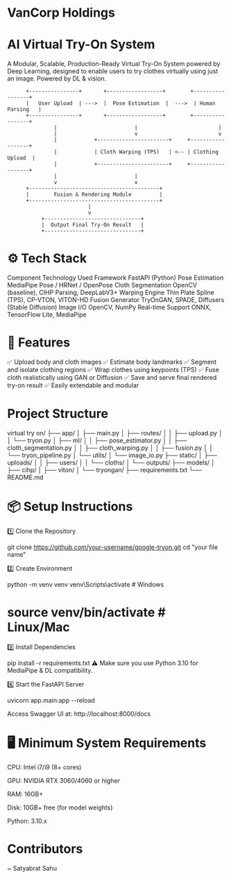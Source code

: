 # VanCorp Holdings

# AI Virtual Try-On System

A Modular, Scalable, Production-Ready Virtual Try-On System powered by Deep Learning, designed to enable users to try clothes virtually using just an image. Powered by DL & vision.

          +----------------+       +------------------+        +-----------------+
          |   User Upload  | --->  |  Pose Estimation  |  --->  | Human Parsing   |
          +----------------+       +------------------+        +-----------------+
                   |                         |                          |
                   |                         v                          v
                   |            +-----------------------+     +------------------+
                   |            | Cloth Warping (TPS)   | <-- | Clothing Upload  |
                   |            +-----------------------+     +------------------+
                   |                         |
                   v                         v
          +------------------------------------------+
          |        Fusion & Rendering Module         |
          +------------------------------------------+
                              |
                              v
               +-------------------------------+
               |  Output Final Try-On Result   |
               +-------------------------------+

# ⚙️ Tech Stack
Component              	Technology Used
Framework             	FastAPI (Python)
Pose Estimation	        MediaPipe Pose / HRNet / OpenPose
Cloth Segmentation	    OpenCV (baseline), CIHP Parsing, DeepLabV3+
Warping Engine	        Thin Plate Spline (TPS), CP-VTON, VITON-HD
Fusion Generator	      TryOnGAN, SPADE, Diffusers (Stable Diffusion)
Image I/O	              OpenCV, NumPy
Real-time Support	      ONNX, TensorFlow Lite, MediaPipe

# 🚀 Features
✅ Upload body and cloth images
✅ Estimate body landmarks
✅ Segment and isolate clothing regions
✅ Wrap clothes using keypoints (TPS)
✅ Fuse cloth realistically using GAN or Diffusion
✅ Save and serve final rendered try-on result
✅ Easily extendable and modular

# Project Structure

virtual try on/
├── app/
│   ├── main.py
│   ├── routes/
│   │   ├── upload.py
│   │   └── tryon.py
│   ├── ml/
│   │   ├── pose_estimator.py
│   │   ├── cloth_segmentation.py
│   │   ├── cloth_warping.py
│   │   ├── fusion.py
│   │   └── tryon_pipeline.py
│   └── utils/
│       └── image_io.py
├── static/
│   ├── uploads/
│   │   ├── users/
│   │   └── cloths/
│   └── outputs/
├── models/
│   ├── cihp/
│   ├── viton/
│   └── tryongan/
├── requirements.txt
└── README.md

# 📦 Setup Instructions

1️⃣ Clone the Repository

git clone https://github.com/your-username/google-tryon.git
cd "your file name" 

2️⃣ Create Environment

python -m venv venv
venv\Scripts\activate  # Windows
# source venv/bin/activate  # Linux/Mac

3️⃣ Install Dependencies

pip install -r requirements.txt
⚠️ Make sure you use Python 3.10 for MediaPipe & DL compatibility.

4️⃣ Start the FastAPI Server

uvicorn app.main:app --reload

Access Swagger UI at: http://localhost:8000/docs

# 🖥️ Minimum System Requirements

CPU: Intel i7/i9 (8+ cores)

GPU: NVIDIA RTX 3060/4060 or higher

RAM: 16GB+

Disk: 10GB+ free (for model weights)

Python: 3.10.x

# Contributors
~ Satyabrat Sahu
